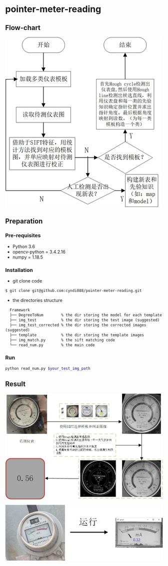 # pointer-meter-reading

## Flow-chart
![](./picture/flow-chart.jpg)

## Preparation

### Pre-requisites
* Python 3.6
* opencv-python = 3.4.2.16
* numpy = 1.18.5

### Installation

* git clone code

```bash
$ git clone git@github.com:cyndi088/pointer-meter-reading.git
```

* the directories structure

```
  Framework                           
  ├── DegreeToNum        % the dir storing the model for each template
  ├── img_test           % the dir storing the test image (suggested)
  ├── img_test_corrected % the dir storing the corrected images (suggested)
  ├── template           % the dir storing the template images
  ├── img_match.py       % the sift matching code
  └── read_num.py        % the main code
```

### Run

```bash
python read_num.py $your_test_img_path
```

## Result
![](./picture/example.jpg)

![](./picture/result2.jpg)



